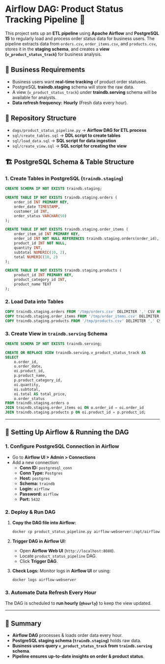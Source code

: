 # Airflow DAG: Product Status Tracking Pipeline 🚀

This project sets up an **ETL pipeline** using **Apache Airflow** and **PostgreSQL 15** to regularly load and process order status data for business users. The pipeline extracts data from `orders.csv`, `order_items.csv`, and `products.csv`, stores it in the **staging schema**, and creates a **view (`v_product_status_track`)** for business analysis.

## 📌 Business Requirements
- Business users want **real-time tracking** of product order statuses.
- PostgreSQL **traindb.staging** schema will store the raw data.
- A view (`v_product_status_track`) under **traindb.serving** schema will be available for analysts.
- **Data refresh frequency:** **Hourly** (Fresh data every hour).

## 📁 Repository Structure
- `dags/product_status_pipeline.py` → **Airflow DAG for ETL process**
- `sql/create_tables.sql` → **DDL script to create tables**
- `sql/load_data.sql` → **SQL script for data ingestion**
- `sql/create_view.sql` → **SQL script for creating the view**

## 🏗️ PostgreSQL Schema & Table Structure

### **1. Create Tables in PostgreSQL (`traindb.staging`)**
```sql
CREATE SCHEMA IF NOT EXISTS traindb.staging;

CREATE TABLE IF NOT EXISTS traindb.staging.orders (
    order_id INT PRIMARY KEY,
    order_date TIMESTAMP,
    customer_id INT,
    order_status VARCHAR(50)
);

CREATE TABLE IF NOT EXISTS traindb.staging.order_items (
    order_item_id INT PRIMARY KEY,
    order_id INT NOT NULL REFERENCES traindb.staging.orders(order_id),
    product_id INT NOT NULL,
    quantity INT,
    subtotal NUMERIC(10, 2),
    total NUMERIC(10, 2)
);

CREATE TABLE IF NOT EXISTS traindb.staging.products (
    product_id INT PRIMARY KEY,
    product_category_id INT,
    product_name TEXT
);
```

### **2. Load Data into Tables**
```sql
COPY traindb.staging.orders FROM '/tmp/orders.csv' DELIMITER ',' CSV HEADER;
COPY traindb.staging.order_items FROM '/tmp/order_items.csv' DELIMITER ',' CSV HEADER;
COPY traindb.staging.products FROM '/tmp/products.csv' DELIMITER ',' CSV HEADER;
```

### **3. Create View in `traindb.serving` Schema**
```sql
CREATE SCHEMA IF NOT EXISTS traindb.serving;

CREATE OR REPLACE VIEW traindb.serving.v_product_status_track AS
SELECT 
    o.order_id,
    o.order_date,
    oi.product_id,
    p.product_name,
    p.product_category_id,
    oi.quantity,
    oi.subtotal,
    oi.total AS total_price,
    o.order_status
FROM traindb.staging.orders o
JOIN traindb.staging.order_items oi ON o.order_id = oi.order_id
JOIN traindb.staging.products p ON oi.product_id = p.product_id;
```

---

## 🚀 Setting Up Airflow & Running the DAG

### **1. Configure PostgreSQL Connection in Airflow**
- Go to **Airflow UI > Admin > Connections**
- Add a new connection:
  - **Conn ID:** `postgresql_conn`
  - **Conn Type:** `Postgres`
  - **Host:** `postgres`
  - **Schema:** `traindb`
  - **Login:** `airflow`
  - **Password:** `airflow`
  - **Port:** `5432`

### **2. Deploy & Run DAG**

1. **Copy the DAG file into Airflow:**
   ```bash
   docker cp product_status_pipeline.py airflow-webserver:/opt/airflow/dags/
   ```

2. **Trigger DAG in Airflow UI:**
   - Open **Airflow Web UI** (`http://localhost:8080`).
   - Locate `product_status_pipeline` DAG.
   - Click **Trigger DAG**.

3. **Check Logs:** Monitor logs in **Airflow UI** or using:
   ```bash
   docker logs airflow-webserver
   ```

### **3. Automate Data Refresh Every Hour**
The DAG is scheduled to **run hourly (`@hourly`)** to keep the view updated.

---

## 📌 Summary
- **Airflow DAG** processes & loads order data every hour.
- **PostgreSQL staging schema (`traindb.staging`)** holds raw data.
- **Business users query `v_product_status_track` from `traindb.serving` schema**.
- **Pipeline ensures up-to-date insights on order & product status**.

